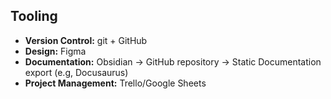 ## Tooling
- **Version Control:** git + GitHub
- **Design:** Figma
- **Documentation:** Obsidian -> GitHub repository -> Static Documentation export (e.g, Docusaurus)
- **Project Management:** Trello/Google Sheets
